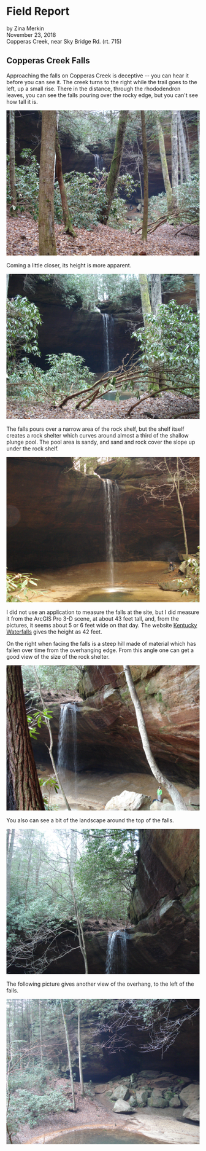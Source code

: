# Field Report

by Zina Merkin  
November 23, 2018  
Copperas Creek, near Sky Bridge Rd. (rt. 715)

## Copperas Creek Falls

Approaching the falls on Copperas Creek is deceptive -- you can hear it before you can see it. The creek turns to the right while the trail goes to the left, up a small rise. There in the distance, through the rhododendron leaves, you can see the falls pouring over the rocky edge, but you can't see how tall it is.

![First approach to Copperas Falls](..\photos\DSC01106.JPG)

Coming a little closer, its height is more apparent.

![Near the top of the rise, most of the falls is in view](..\photos\DSC01107.JPG)

The falls pours over a narrow area of the rock shelf, but the shelf itself creates a rock shelter which curves around almost a third of the shallow plunge pool. The pool area is sandy, and sand and rock cover the slope up under the rock shelf.  

![Water plunges over narrow area](..\photos\DSC01116.JPG)  

I did not use an application to measure the falls at the site, but I did measure it from the ArcGIS Pro 3-D scene, at about 43 feet tall, and, from the pictures, it seems about 5 or 6 feet wide on that day. The website [Kentucky Waterfalls](http://kywaterfalls.com/dir/index.php/cumberland-plateau/1806-copperas-creek-falls) gives the height as 42 feet.  

On the right when facing the falls is a steep hill made of material which has fallen over time from the overhanging edge. From this angle one can get a good view of the size of the rock shelter.

![View from the Hill](..\photos\DSC01149.JPG)  

You also can see a bit of the landscape around the top of the falls.

![Closeup of the Lip of the Falls](..\photos\DSC01134.JPG)   
  
The following picture gives another view of the overhang, to the left of the falls.

![Left side of rock shelter](..\photos\DSC01142.JPG)

